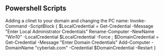 <h2>Powershell Scripts</h2>

Adding a clinet to your domain and changing the PC name:
Invoke-Command -ScriptBlock {
    $LocalCredential = Get-Credential -Message "Enter Local Administrator Credentials"
    Rename-Computer -NewName "Win10" -LocalCredential $LocalCredential -Force ;
    $DomainCredential = Get-Credential -Message "Enter Domain Credentials"
    Add-Computer -DomainName "cyberlab.com" -Credential $DomainCredential -Restart
}


